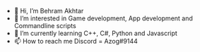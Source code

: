 - 👋 Hi, I’m Behram Akhtar
- 👀 I’m interested in Game development, App development and Commandline scripts
- 🌱 I’m currently learning C++, C#, Python and Javascript
- 📫 How to reach me Discord = Azog#9144
